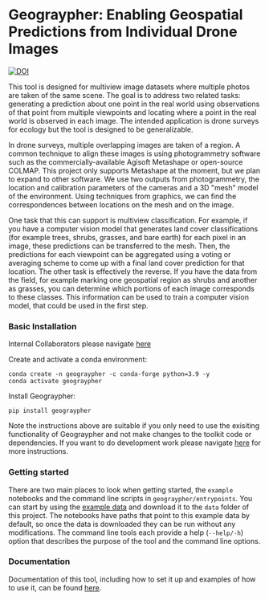 # Geograypher: Enabling Geospatial Predictions from Individual Drone Images
[![DOI](https://zenodo.org/badge/644076369.svg)](https://zenodo.org/doi/10.5281/zenodo.11193026)

This tool is designed for multiview image datasets where multiple photos are taken of the same scene. The goal is to address two related tasks: generating a prediction about one point in the real world using observations of that point from multiple viewpoints and locating where a point in the real world is observed in each image. The intended application is drone surveys for ecology but the tool is designed to be generalizable.

In drone surveys, multiple overlapping images are taken of a region. A common technique to align these images is using photogrammetry software such as the commercially-available Agisoft Metashape or open-source COLMAP. This project only supports Metashape at the moment, but we plan to expand to other software. We use two outputs from photogrammetry, the location and calibration parameters of the cameras and a 3D "mesh" model of the environment. Using techniques from graphics, we can find the correspondences between locations on the mesh and on the image.

One task that this can support is multiview classification. For example, if you have a computer vision model that generates land cover classifications (for example trees, shrubs, grasses, and bare earth) for each pixel in an image, these predictions can be transferred to the mesh. Then, the predictions for each viewpoint can be aggregated using a voting or averaging scheme to come up with a final land cover prediction for that location. The other task is effectively the reverse. If you have the data from the field, for example marking one geospatial region as shrubs and another as grasses, you can determine which portions of each image corresponds to these classes. This information can be used to train a computer vision model, that could be used in the first step.

### Basic Installation
Internal Collaborators please navigate [here](https://docs.openforestobservatory.org/internal-docs/jetstream/#geograypher)

Create and activate a conda environment:

```
conda create -n geograypher -c conda-forge python=3.9 -y
conda activate geograypher
```

Install Geograypher:
```
pip install geograypher
```

Note the instructions above are suitable if you only need to use the exisiting functionality of Geograypher and not make changes to the toolkit code or dependencies. If you want to do development work please navigate [here](https://open-forest-observatory.github.io/geograypher/getting_started/installation/) for more instructions.

### Getting started

There are two main places to look when getting started, the `example` notebooks and the command line scripts in `geograypher/entrypoints`. You can start by using the  [example data](https://ucdavis.box.com/v/geograypher-example-data) and download it to the `data` folder of this project. The notebooks have paths that point to this example data by default, so once the data is downloaded they can be run without any modifications. The command line tools each provide a help (`--help/-h`) option that describes the purpose of the tool and the command line options.

### Documentation
Documentation of this tool, including how to set it up and examples of how to use it, can be found [here](https://open-forest-observatory.github.io/geograypher/).

